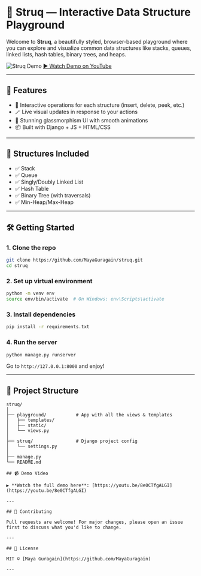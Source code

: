 # 🎯 Struq — Interactive Data Structure Playground

Welcome to **Struq**, a beautifully styled, browser-based playground where you can explore and visualize common data structures like stacks, queues, linked lists, hash tables, binary trees, and heaps.

![Struq Demo](https://img.youtube.com/vi/8e0CTfgALGI/maxresdefault.jpg)
[▶ Watch Demo on YouTube](https://youtu.be/8e0CTfgALGI)

---

## 🚀 Features

- 🧱 Interactive operations for each structure (insert, delete, peek, etc.)
- 🪄 Live visual updates in response to your actions
- 🎨 Stunning glassmorphism UI with smooth animations
- 📦 Built with Django + JS + HTML/CSS
---

## 🧩 Structures Included

- ✅ Stack
- ✅ Queue
- ✅ Singly/Doubly Linked List
- ✅ Hash Table
- ✅ Binary Tree (with traversals)
- ✅ Min-Heap/Max-Heap

---

## 🛠️ Getting Started

### 1. Clone the repo

```bash
git clone https://github.com/MayaGuragain/struq.git
cd struq
```

### 2. Set up virtual environment

```bash
python -m venv env
source env/bin/activate  # On Windows: env\Scripts\activate
```

### 3. Install dependencies

```bash
pip install -r requirements.txt
```

### 4. Run the server

```bash
python manage.py runserver
```

Go to `http://127.0.0.1:8000` and enjoy!

---

## 📁 Project Structure

```
struq/
│
├── playground/           # App with all the views & templates
│   ├── templates/
│   ├── static/
│   └── views.py
│
├── struq/                # Django project config
│   └── settings.py
│
├── manage.py
└── README.md
```

```
## 📹 Demo Video

▶ **Watch the full demo here**: [https://youtu.be/8e0CTfgALGI](https://youtu.be/8e0CTfgALGI)

---

## 🤝 Contributing

Pull requests are welcome! For major changes, please open an issue first to discuss what you'd like to change.

---

## 📄 License

MIT © [Maya Guragain](https://github.com/MayaGuragain)

---

